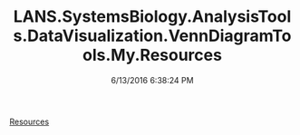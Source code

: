 ﻿---
title: LANS.SystemsBiology.AnalysisTools.DataVisualization.VennDiagramTools.My.Resources
date: 6/13/2016 6:38:24 PM
---

[Resources](T-LANS.SystemsBiology.AnalysisTools.DataVisualization.VennDiagramTools.My.Resources.Resources.html)
